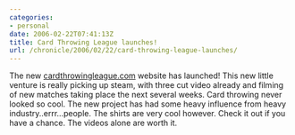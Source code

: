 ```yaml
--- 
categories:
- personal
date: 2006-02-22T07:41:13Z
title: Card Throwing League launches!
url: /chronicle/2006/02/22/card-throwing-league-launches/
---
```


The new <a href="http://www.cardthrowingleague.com/">cardthrowingleague.com</a> website has launched!  This new little venture is really picking up steam, with three cut video already and filming of new matches taking place the next several weeks.  Card throwing never looked so cool.  The new project has had some heavy influence from heavy industry..errr...people.  The shirts are very cool however.  Check it out if you have a chance.  The videos alone are worth it.
